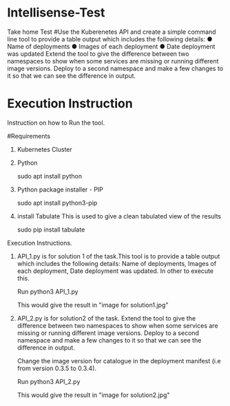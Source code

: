 # Intellisense-Test
Take home Test
#Use the Kuberenetes API and create a simple command line tool to provide a table output which includes the following details:
● Name of deployments
● Images of each deployment
● Date deployment was updated
Extend the tool to give the difference between two namespaces to show when some services are missing
or running different image versions. Deploy to a second namespace and make a few changes to it so that
we can see the difference in output.


# Execution Instruction
Instruction on how to Run the tool.

#Requirements
1. Kubernetes Cluster

3. Python

	sudo apt install python
	
3. Python package installer - PIP

	sudo apt install python3-pip
	
4. install Tabulate
	This is used to give a clean tabulated view of the results 
	
	sudo pip install tabulate

Execution Instructions.

1. API_1.py is for solution 1 of the task.This tool is to provide a table output which includes the following details: Name of deployments, Images of each 	deployment, Date deployment was updated. In other to execute this. 

	Run python3 API_1.py
	
	This would give the result in "image for solution1.jpg"

2. API_2.py is for solution2 of the task. Extend the tool to give the difference between two namespaces to show when some services are missing or running different image versions. Deploy to a second namespace and make a few changes to it so that we can see the difference in output.

	Change the image version for catalogue in the deployment manifest (i.e from version 0.3.5 to 0.3.4).

	Run python3 API_2.py
	
	This would give the result in "image for solution2.jpg"



